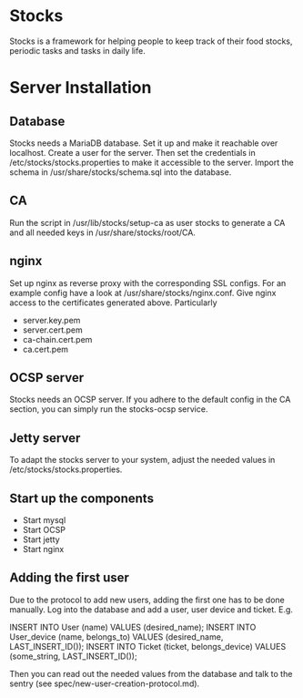 # Stocks

Stocks is a framework for helping people to keep track of their
food stocks, periodic tasks and tasks in daily life. 

# Server Installation

## Database

Stocks needs a MariaDB database. Set it up and make it reachable over 
localhost. Create a user for the server. Then set the credentials in 
/etc/stocks/stocks.properties to make it accessible to the server. 
Import the schema in /usr/share/stocks/schema.sql into the database. 

## CA

Run the script in /usr/lib/stocks/setup-ca as user stocks to generate a 
CA and all needed keys in /usr/share/stocks/root/CA. 

## nginx

Set up nginx as reverse proxy with the corresponding SSL configs. 
For an example config have a look at /usr/share/stocks/nginx.conf.
Give nginx access to the certificates generated above. Particularly

* server.key.pem
* server.cert.pem
* ca-chain.cert.pem
* ca.cert.pem

## OCSP server

Stocks needs an OCSP server. If you adhere to the default config in 
the CA section, you can simply run the stocks-ocsp service. 

## Jetty server

To adapt the stocks server to your system, adjust the needed values in 
/etc/stocks/stocks.properties. 

## Start up the components

* Start mysql
* Start OCSP
* Start jetty
* Start nginx

## Adding the first user

Due to the protocol to add new users, adding the first one has to be done
manually. Log into the database and add a user, user device and ticket. E.g. 

INSERT INTO User (name) VALUES (desired_name);
INSERT INTO User_device (name, belongs_to) VALUES (desired_name, LAST_INSERT_ID());
INSERT INTO Ticket (ticket, belongs_device) VALUES (some_string, LAST_INSERT_ID());

Then you can read out the needed values from the database and talk to the 
sentry (see spec/new-user-creation-protocol.md). 
